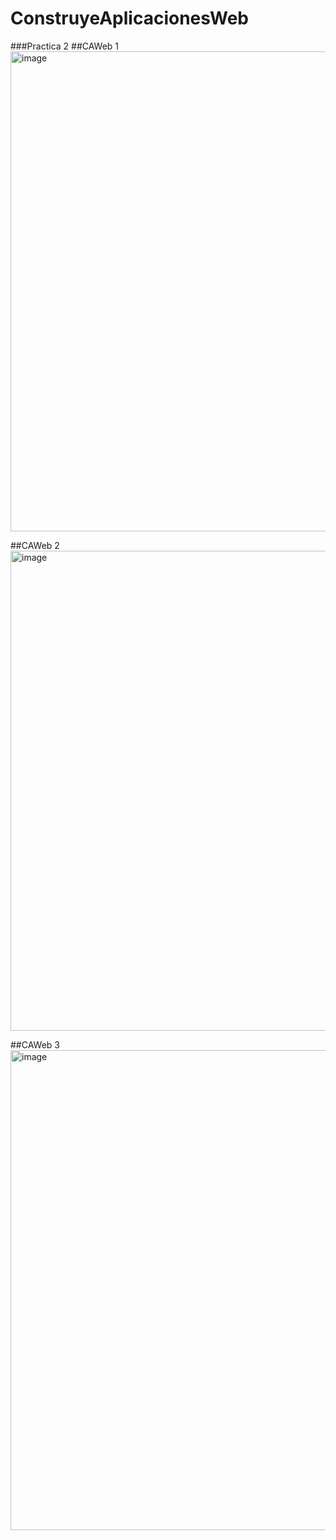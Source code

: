 # ConstruyeAplicacionesWeb
###Practica 2
##CAWeb 1
<img width="1366" height="768" alt="image" src="https://github.com/user-attachments/assets/9be61f69-783b-489f-8850-5c0960cd3125" />

##CAWeb 2
<img width="1366" height="768" alt="image" src="https://github.com/user-attachments/assets/6fa80bea-23e0-493b-9b45-0fc1160c0e35" />

##CAWeb 3
<img width="1366" height="768" alt="image" src="https://github.com/user-attachments/assets/798559ef-cb8c-4bca-ae47-e6ac02806b2e" />


